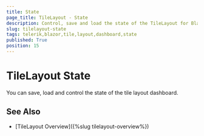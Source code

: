 ```yaml
---
title: State
page_title: TileLayout - State
description: Control, save and load the state of the TileLayout for Blazor.
slug: tilelayout-state
tags: telerik,blazor,tile,layout,dashboard,state
published: True
position: 15
---
```


# TileLayout State

You can save, load and control the state of the tile layout dashboard.


## See Also

  * [TileLayout Overview]({%slug tilelayout-overview%})
